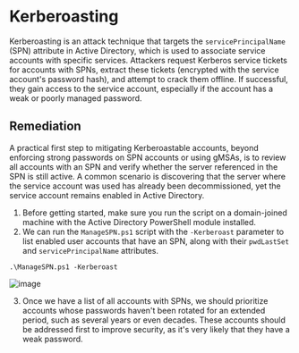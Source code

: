 # Kerberoasting

Kerberoasting is an attack technique that targets the `servicePrincipalName` (SPN) attribute in Active Directory, which is used to associate service accounts with specific services. Attackers request Kerberos service tickets for accounts with SPNs, extract these tickets (encrypted with the service account's password hash), and attempt to crack them offline. If successful, they gain access to the service account, especially if the account has a weak or poorly managed password.

## Remediation

A practical first step to mitigating Kerberoastable accounts, beyond enforcing strong passwords on SPN accounts or using gMSAs, is to review all accounts with an SPN and verify whether the server referenced in the SPN is still active. A common scenario is discovering that the server where the service account was used has already been decommissioned, yet the service account remains enabled in Active Directory.

1. Before getting started, make sure you run the script on a domain-joined machine with the Active Directory PowerShell module installed.
2. We can run the `ManageSPN.ps1` script with the `-Kerberoast` parameter to list enabled user accounts that have an SPN, along with their `pwdLastSet` and `servicePrincipalName` attributes.

```
.\ManageSPN.ps1 -Kerberoast
```

![image](https://github.com/user-attachments/assets/8bd43d80-aea4-4655-a781-e831b461a822)

3. Once we have a list of all accounts with SPNs, we should prioritize accounts whose passwords haven't been rotated for an extended period, such as several years or even decades. These accounts should be addressed first to improve security, as it's very likely that they have a weak password.
